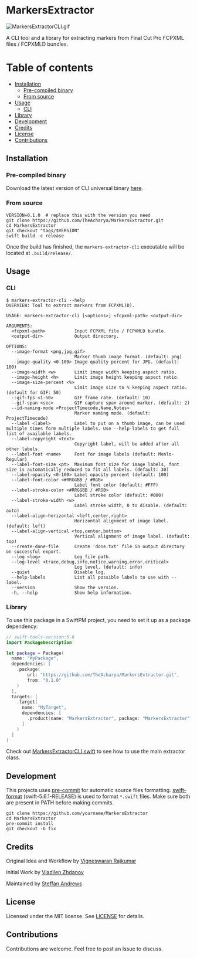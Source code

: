 # MarkersExtractor

![MarkersExtractorCLI.gif](assets/MarkersExtractorCLI.gif)

A CLI tool and a library for extracting markers from Final Cut Pro FCPXML files / FCPXMLD bundles.

# Table of contents

- [Installation](#Installation)
  - [Pre-compiled binary](#pre-compiled-binary)
  - [From source](#from-source)
- [Usage](#Usage)
  - [CLI](#cli)
- [Library](#library)
- [Development](#development)
- [Credits](#Credits)
- [License](#License)
- [Contributions](#Contributions)

## Installation

### Pre-compiled binary

Download the latest version of CLI universal binary [here](https://github.com/TheAcharya/MarkersExtractor/archive/refs/tags/0.1.1.zip).

### From source

```shell
VERSION=0.1.0  # replace this with the version you need
git clone https://github.com/TheAcharya/MarkersExtractor.git
cd MarkersExtractor
git checkout "tags/$VERSION"
swift build -c release
```

Once the build has finished, the `markers-extractor-cli` executable will be located at `.build/release/`.

## Usage

### CLI

```shell
$ markers-extractor-cli --help
OVERVIEW: Tool to extract markers from FCPXML(D).

USAGE: markers-extractor-cli [<options>] <fcpxml-path> <output-dir>

ARGUMENTS:
  <fcpxml-path>           Input FCPXML file / FCPXMLD bundle.
  <output-dir>            Output directory.

OPTIONS:
  --image-format <png,jpg,gif>
                          Marker thumb image format. (default: png)
  --image-quality <0-100> Image quality percent for JPG. (default: 100)
  --image-width <w>       Limit image width keeping aspect ratio.
  --image-height <h>      Limit image height keeping aspect ratio.
  --image-size-percent <%>
                          Limit image size to % keeping aspect ratio. (default for GIF: 50)
  --gif-fps <1-50>        GIF frame rate. (default: 10)
  --gif-span <sec>        GIF capture span around marker. (default: 2)
  --id-naming-mode <ProjectTimecode,Name,Notes>
                          Marker naming mode. (default: ProjectTimecode)
  --label <label>         Label to put on a thumb image, can be used multiple times form multiple labels. Use --help-labels to get full list of available labels.
  --label-copyright <text>
                          Copyright label, will be added after all other labels.
  --label-font <name>     Font for image labels (default: Menlo-Regular)
  --label-font-size <pt>  Maximum font size for image labels, font size is automatically reduced to fit all labels. (default: 30)
  --label-opacity <0-100> Label opacity percent (default: 100)
  --label-font-color <#RRGGBB / #RGB>
                          Label font color (default: #FFF)
  --label-stroke-color <#RRGGBB / #RGB>
                          Label stroke color (default: #000)
  --label-stroke-width <w>
                          Label stroke width, 0 to disable. (default: auto)
  --label-align-horizontal <left,center,right>
                          Horizontal alignment of image label. (default: left)
  --label-align-vertical <top,center,bottom>
                          Vertical alignment of image label. (default: top)
  --create-done-file      Create 'done.txt' file in output directory on successful export.
  --log <log>             Log file path.
  --log-level <trace,debug,info,notice,warning,error,critical>
                          Log level. (default: info)
  --quiet                 Disable log.
  --help-labels           List all possible labels to use with --label.
  --version               Show the version.
  -h, --help              Show help information.
```

### Library

To use this package in a SwiftPM project, you need to set it up as a package dependency:

```swift
// swift-tools-version:5.6
import PackageDescription

let package = Package(
  name: "MyPackage",
  dependencies: [
    .package(
        url: "https://github.com/TheAcharya/MarkersExtractor.git",
        from: "0.1.0"
    )
  ],
  targets: [
    .target(
      name: "MyTarget",
      dependencies: [
        .product(name: "MarkersExtractor", package: "MarkersExtractor")
      ]
    )
  ]
)
```

Check out [MarkersExtractorCLI.swift](https://github.com/TheAcharya/MarkersExtractor/blob/master/Sources/markers-extractor-cli/MarkersExtractorCLI.swift) to see how to use the main extractor class.

## Development

This projects uses [pre-commit](https://pre-commit.com/) for automatic source files formatting. [swift-format](https://github.com/apple/swift-format) (swift-5.6.1-RELEASE) is used to format `*.swift` files. Make sure both are present in PATH before making commits.

```shell
git clone https://github.com/yourname/MarkersExtractor
cd MarkersExtractor
pre-commit install
git checkout -b fix
```

## Credits

Original Idea and Workflow by [Vigneswaran Rajkumar](https://vigneswaranrajkumar.com/)

Initial Work by [Vladilen Zhdanov](https://github.com/vzhd1701)

Maintained by [Steffan Andrews](https://github.com/orchetect)

## License

Licensed under the MIT license. See [LICENSE](https://github.com/TheAcharya/MarkersExtractor/blob/master/LICENSE) for details.

## Contributions

Contributions are welcome. Feel free to post an Issue to discuss.
